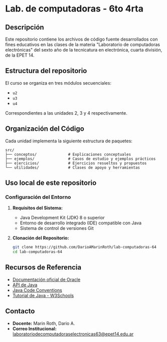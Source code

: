 # Lab. de computadoras - 6to 4rta

## Descripción

Este repositorio contiene los archivos de código fuente desarrollados con fines educativos en las clases de la materia "Laboratorio de computadoras electrónicas" del sexto año de la tecnicatura en electrónica, cuarta división, de la EPET 14.

## Estructura del repositorio

El curso se organiza en tres módulos secuenciales:

- `u2`
- `u3`
- `u4`

Correspondientes a las unidades 2, 3 y 4 respectivamente.

## Organización del Código

Cada unidad implementa la siguiente estructura de paquetes:

```
src/
├── conceptos/              # Explicaciones conceptuales
├── ejemplos/               # Casos de estudio y ejemplos prácticos
├── ejercicios/             # Ejercicios resueltos y propuestos
└── utilidades/             # Clases de apoyo y herramientas
```

## Uso local de este repositorio

### Configuración del Entorno

1. **Requisitos del Sistema:**
   - Java Development Kit (JDK) 8 o superior
   - Entorno de desarrollo integrado (IDE) compatible con Java
   - Sistema de control de versiones Git

2. **Clonación del Repositorio:**

   ```bash
   git clone https://github.com/DarioAMarinRoth/lab-computadoras-64
   cd lab-computadoras-64
   ```

## Recursos de Referencia

- [Documentación oficial de Oracle](https://docs.oracle.com/javase/)
- [API de Java](https://docs.oracle.com/en/java/javase/24/docs/api/index.html)
- [Java Code Conventions](https://www.oracle.com/java/technologies/javase/codeconventions-contents.html)
- [Tutorial de Java - W3Schools](https://docs.oracle.com/javase/tutorial/)

## Contacto

- **Docente:** Marin Roth, Dario A.
- **Correo Institucional:** [laboratoriodecomputadoraselectronicas63@epet14.edu.ar](mailto:laboratoriodecomputadoraselectronicas64@epet14.edu.ar)
